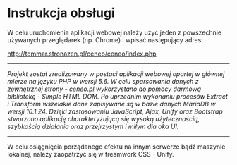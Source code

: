 # Instrukcja obsługi
W celu uruchomienia aplikacji webowej należy użyć jeden z powszechnie używanych przeglądarek (np. Chrome) i wpisać następujący adres:

http://tommar.stronazen.pl/ceneo/ceneo/index.php

***

 _Projekt został zrealizowany w postaci aplikacji webowej opartej w głównej mierze na języku PHP w wersji 5.6. W celu sparsowania danych z zewnętrznej strony - ceneo.pl wykorzystano do pomocy darmową bibliotekę - Simple HTML DOM.  Po uprzednim wykonaniu procesów Extract i Transform wszelakie dane zapisywane są w bazie danych MariaDB w wersji 10.1.24._
_Dzięki zastosowaniu JavaScript, Ajax, Unify oraz Bootstrap stworzono aplikację charakteryzującą się wysoką użytecznością, szybkością działania oraz przejrzystym i miłym dla oka UI._
***
W celu osiągnięcia porządanego efektu na innym serwerze bądź maszynie lokalnej, należy zaopatrzyć się w freamwork CSS - Unify.
